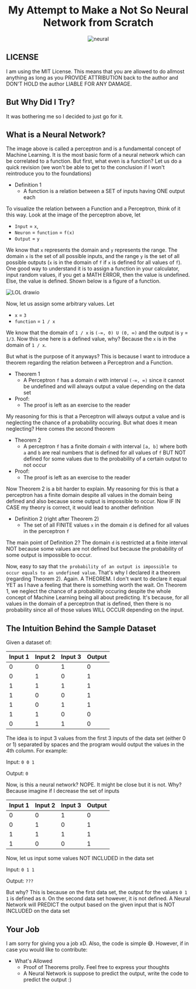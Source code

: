 <div align="center">

# My Attempt to Make a Not So Neural Network from Scratch

![neural](https://github.com/user-attachments/assets/0cc93d7a-0f34-4dab-9440-4ea222ac4d6a)

  
</div>

## LICENSE

I am using the MIT License. This means that you are allowed to do allmost anything as long as you PROVIDE ATTRIBUTION back to the author and DON'T HOLD the author LIABLE FOR ANY DAMAGE.

## But Why Did I Try?
  
It was bothering me so I decided to just go for it.


## What is a Neural Network?

The image above is called a perceptron and is a fundamental concept of Machine Learning. It is the most basic form of a neural network which can be correlated to a function. But first, what even is a function? Let us do a quick revision (we won't be able to get to the conclusion if I won't reintroduce you to the foundations)

- Definition 1
  - A function is a relation between a SET of inputs having ONE output each
 
To visualize the relation between a Function and a Perceptron, think of it this way. Look at the image of the perceptron above, let
- `Input` = `x`,
- `Neuron` = `function` = `f(x)`
- `Output` = `y`

We know that `x` represents the domain and `y` represents the range. The domain `x` is the set of all possible inputs, and the range `y` is the set of all possible outputs (`x` is in the domain of `f` if `x` is defined for all values of `f`). One good way to understand it is to assign a function in your calculator, input random values, if you get a MATH ERROR, then the value is undefined. Else, the value is defined. Shown below is a figure of a function.

![LOL drawio](https://github.com/user-attachments/assets/9bf8581f-82cc-4db2-8141-2f1ab6fd63d3)


Now, let us assign some arbitrary values. Let

- `x` = `3`
- `function` = `1 / x`
  
We know that the domain of `1 / x` is `(-∞, 0) U (0, ∞)` and the output is `y` = `1/3`. Now this one here is a defined value, why? Because the `x` is in the domain of `1 / x`.

But what is the purpose of it anyways? This is because I want to introduce a theorem regarding the relation between a Perceptron and a Function. 

- Theorem 1
  * A Perceptron `f` has a domain `d` with interval `(-∞, ∞)` since it cannot be undefined and will always output a value depending on the data set
- Proof:
  * The proof is left as an exercise to the reader

My reasoning for this is that a Perceptron will always output a value and is neglecting the chance of a probability occuring. But what does it mean neglecting? Here comes the second theorem

- Theorem 2
  * A perceptron `f` has a finite domain `d` with interval `[a, b]` where both `a` and `b` are real numbers that is defined for all values of `f` BUT NOT defined for some values due to the probability of a certain output to not occur
- Proof:
  * The proof is left as an exercise to the reader

Now Theorem 2 is a bit harder to explain. My reasoning for this is that a perceptron has a finite domain despite all values in the domain being defined and also because some output is impossible to occur. Now IF IN CASE my theory is correct, it would lead to another definition

- Definition 2 (right after Theorem 2)
  * The set of all FINITE values `x` in the domain `d` is defined for all values in the perceptron `f`

The main point of Definition 2? The domain `d` is restricted at a finite interval NOT because some values are not defined but because the probability of some output is impossible to occur.

Now, easy to say that `the probability of an output is impossible to occur equals to an undefined value`. That's why I declared it a theorem (regarding Theorem 2). Again. A THEOREM. I don't want to declare it equal YET as I have a feeling that there is something worth the wait. On Theorem 1, we neglect the chance of a probability occuring despite the whole concept of Machine Learning being all about predicting. It's because, for all values in the domain of a perceptron that is defined, then there is no probability since all of those values WILL OCCUR depending on the input.

## The Intuition Behind the Sample Dataset

Given a dataset of:

| Input 1 | Input 2 | Input 3 | Output |
|---|---|---|---|
| 0 | 0 | 1 | 0 |
| 0 | 1 | 0 | 1 |
| 1 | 1 | 1 | 1 |
| 1 | 0 | 0 | 1 |
| 1 | 0 | 1 | 1 |
| 1 | 1 | 0 | 0 |
| 0 | 1 | 1 | 0 |


The idea is to input 3 values from the first 3 inputs of the data set (either 0 or 1) separated by spaces and the program would output the values in the 4th column. For example:

Input: `0 0 1`

Output: `0`


Now, is this a neural network? NOPE. It might be close but it is not. Why? Because imagine if I decrease the set of inputs

| Input 1 | Input 2 | Input 3 | Output |
|---|---|---|---|
| 0 | 0 | 1 | 0 |
| 0 | 1 | 0 | 1 |
| 1 | 1 | 1 | 1 |
| 1 | 0 | 0 | 1 |

Now, let us input some values NOT INCLUDED in the data set

Input: `0 1 1`

Output: `???`

But why? This is because on the first data set, the output for the values `0 1 1` is defined as `0`. On the second data set however, it is not defined. A Neural Network will PREDICT the output based on the given input that is NOT INCLUDED on the data set


## Your Job

I am sorry for giving you a job xD. Also, the code is simple 😅. However, if in case you would like to contribute:

 - What's Allowed
   * Proof of Theorems prolly. Feel free to express your thoughts
   * A Neural Network is suppose to predict the output, write the code to predict the output :)


